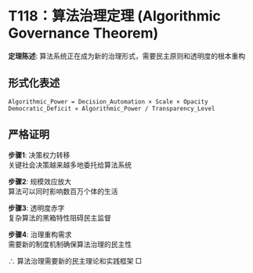 # T118：算法治理定理 (Algorithmic Governance Theorem)  

**定理陈述**: 算法系统正在成为新的治理形式，需要民主原则和透明度的根本重构  

## 形式化表述  
```
Algorithmic_Power = Decision_Automation × Scale × Opacity  
Democratic_Deficit ∝ Algorithmic_Power / Transparency_Level  
```

## 严格证明  

**步骤1**: 决策权力转移  
关键社会决策越来越多地委托给算法系统  

**步骤2**: 规模效应放大  
算法可以同时影响数百万个体的生活  

**步骤3**: 透明度赤字  
复杂算法的黑箱特性阻碍民主监督  

**步骤4**: 治理重构需求  
需要新的制度机制确保算法治理的民主性  

∴ 算法治理需要新的民主理论和实践框架 □  